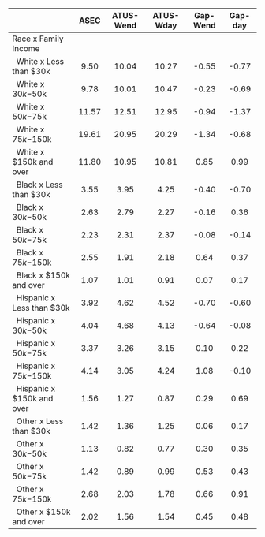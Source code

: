 
|                      |         ASEC |    ATUS-Wend |    ATUS-Wday |     Gap-Wend |      Gap-day |
| -------------------- | :----------: | :----------: | :----------: | :----------: | :----------: |
| Race x Family Income |              |              |              |              |              |
| &nbsp;&nbsp;White x Less than $30k |         9.50 |        10.04 |        10.27 |        -0.55 |        -0.77 |
| &nbsp;&nbsp;White x $30k-$50k |         9.78 |        10.01 |        10.47 |        -0.23 |        -0.69 |
| &nbsp;&nbsp;White x $50k-$75k |        11.57 |        12.51 |        12.95 |        -0.94 |        -1.37 |
| &nbsp;&nbsp;White x $75k-$150k |        19.61 |        20.95 |        20.29 |        -1.34 |        -0.68 |
| &nbsp;&nbsp;White x $150k and over |        11.80 |        10.95 |        10.81 |         0.85 |         0.99 |
| &nbsp;&nbsp;Black x Less than $30k |         3.55 |         3.95 |         4.25 |        -0.40 |        -0.70 |
| &nbsp;&nbsp;Black x $30k-$50k |         2.63 |         2.79 |         2.27 |        -0.16 |         0.36 |
| &nbsp;&nbsp;Black x $50k-$75k |         2.23 |         2.31 |         2.37 |        -0.08 |        -0.14 |
| &nbsp;&nbsp;Black x $75k-$150k |         2.55 |         1.91 |         2.18 |         0.64 |         0.37 |
| &nbsp;&nbsp;Black x $150k and over |         1.07 |         1.01 |         0.91 |         0.07 |         0.17 |
| &nbsp;&nbsp;Hispanic x Less than $30k |         3.92 |         4.62 |         4.52 |        -0.70 |        -0.60 |
| &nbsp;&nbsp;Hispanic x $30k-$50k |         4.04 |         4.68 |         4.13 |        -0.64 |        -0.08 |
| &nbsp;&nbsp;Hispanic x $50k-$75k |         3.37 |         3.26 |         3.15 |         0.10 |         0.22 |
| &nbsp;&nbsp;Hispanic x $75k-$150k |         4.14 |         3.05 |         4.24 |         1.08 |        -0.10 |
| &nbsp;&nbsp;Hispanic x $150k and over |         1.56 |         1.27 |         0.87 |         0.29 |         0.69 |
| &nbsp;&nbsp;Other x Less than $30k |         1.42 |         1.36 |         1.25 |         0.06 |         0.17 |
| &nbsp;&nbsp;Other x $30k-$50k |         1.13 |         0.82 |         0.77 |         0.30 |         0.35 |
| &nbsp;&nbsp;Other x $50k-$75k |         1.42 |         0.89 |         0.99 |         0.53 |         0.43 |
| &nbsp;&nbsp;Other x $75k-$150k |         2.68 |         2.03 |         1.78 |         0.66 |         0.91 |
| &nbsp;&nbsp;Other x $150k and over |         2.02 |         1.56 |         1.54 |         0.45 |         0.48 |


